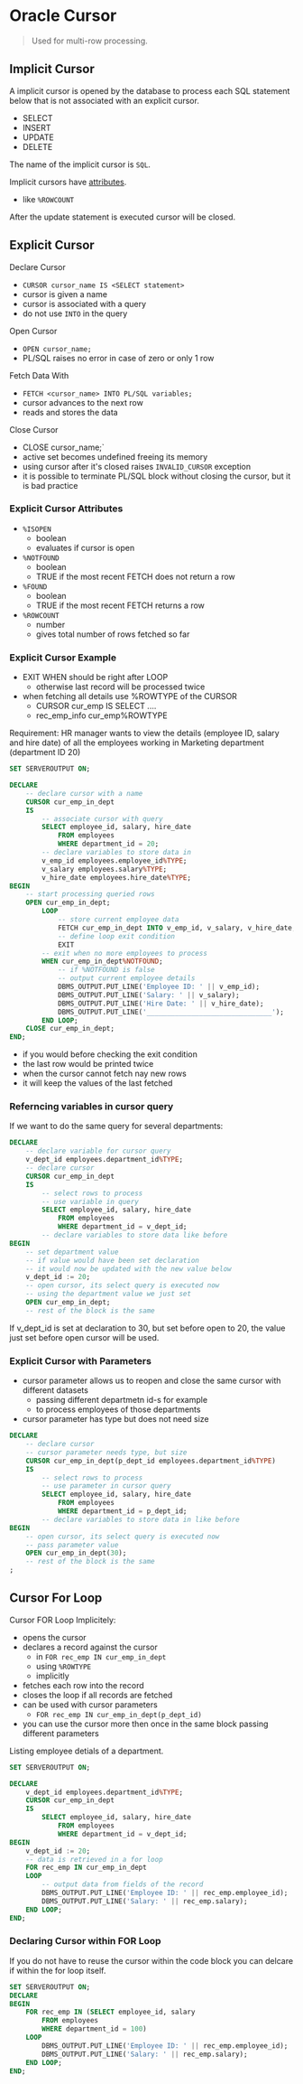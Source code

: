 # Oracle Cursor
> Used for multi-row processing.


## Implicit Cursor

A implicit cursor is opened by the database to process each SQL statement below that is not associated with an explicit cursor.
- SELECT
- INSERT
- UPDATE
- DELETE

The name of the  implicit cursor is `SQL`.

Implicit cursors have [attributes](https://docs.oracle.com/cd/B28359_01/appdev.111/b28370/sql_cursor.htm#LNPLS01348). 
- like `%ROWCOUNT`


After the update statement is executed cursor will be closed.



## Explicit Cursor

Declare Cursor
- `CURSOR cursor_name IS <SELECT statement>`
- cursor is given a name
- cursor is associated with a query
- do not use `INTO` in the query 

Open Cursor
- `OPEN cursor_name;`
- PL/SQL raises no error in case of zero or only 1 row

Fetch Data With
- `FETCH <cursor_name> INTO PL/SQL variables;`
- cursor advances to the next row
- reads and stores the data

Close Cursor
- CLOSE cursor_name;`
- active set becomes undefined freeing its memory
- using cursor after it's closed raises `INVALID_CURSOR` exception
- it is possible to terminate PL/SQL block without closing the cursor, but it is bad practice


### Explicit Cursor Attributes

- `%ISOPEN`
    - boolean
    - evaluates if cursor is open
- `%NOTFOUND`
    - boolean
    - TRUE if the most recent FETCH does not return a row
- `%FOUND`
    - boolean
    - TRUE if the most recent FETCH returns a row
- `%ROWCOUNT`
    - number
    - gives total number of rows fetched so far

### Explicit Cursor Example

- EXIT WHEN should be right after LOOP
    - otherwise last record will be processed twice
- when fetching all details use %ROWTYPE of the CURSOR
    - CURSOR cur_emp IS SELECT ....
    - rec_emp_info cur_emp%ROWTYPE


Requirement: HR manager wants to view the details (employee ID, salary and hire date) of all the employees working in Marketing department (department ID 20)

```sql
SET SERVEROUTPUT ON;

DECLARE
    -- declare cursor with a name
    CURSOR cur_emp_in_dept
    IS
        -- associate cursor with query
        SELECT employee_id, salary, hire_date
            FROM employees
            WHERE department_id = 20;
        -- declare variables to store data in
        v_emp_id employees.employee_id%TYPE;
        v_salary employees.salary%TYPE;
        v_hire_date employees.hire_date%TYPE;
BEGIN
    -- start processing queried rows
    OPEN cur_emp_in_dept;
        LOOP
            -- store current employee data
            FETCH cur_emp_in_dept INTO v_emp_id, v_salary, v_hire_date;
            -- define loop exit condition
            EXIT
        -- exit when no more employees to process
        WHEN cur_emp_in_dept%NOTFOUND;
            -- if %NOTFOUND is false
            -- output current employee details
            DBMS_OUTPUT.PUT_LINE('Employee ID: ' || v_emp_id);
            DBMS_OUTPUT.PUT_LINE('Salary: ' || v_salary);
            DBMS_OUTPUT.PUT_LINE('Hire Date: ' || v_hire_date);
            DBMS_OUTPUT.PUT_LINE('_______________________________');
        END LOOP;
    CLOSE cur_emp_in_dept;
END;     
```
- if you would before checking the exit condition
- the last row would be printed twice
- when the cursor cannot fetch nay new rows
- it will keep the values of the last fetched

### Referncing variables in cursor query

If we want to do the same query for several departments:
```sql
DECLARE
    -- declare variable for cursor query
    v_dept_id employees.department_id%TYPE;
    -- declare cursor
    CURSOR cur_emp_in_dept
    IS
        -- select rows to process
        -- use variable in query
        SELECT employee_id, salary, hire_date
            FROM employees
            WHERE department_id = v_dept_id;
        -- declare variables to store data like before
BEGIN
    -- set department value
    -- if value would have been set declaration
    -- it would now be updated with the new value below
    v_dept_id := 20;
    -- open cursor, its select query is executed now
    -- using the department value we just set
    OPEN cur_emp_in_dept;
    -- rest of the block is the same
```    

If v_dept_id is set at declaration to 30, but set before open to 20, the value just set before open cursor will be used. 

### Explicit Cursor with Parameters

- cursor parameter allows us to reopen and close the same cursor with different datasets
    - passing different departmetn id-s for example
    - to process employees of those departments
- cursor parameter has type but does not need size
    
```sql
DECLARE
    -- declare cursor
    -- cursor parameter needs type, but size
    CURSOR cur_emp_in_dept(p_dept_id employees.department_id%TYPE)
    IS
        -- select rows to process
        -- use parameter in cursor query
        SELECT employee_id, salary, hire_date
            FROM employees
            WHERE department_id = p_dept_id;
        -- declare variables to store data in like before
BEGIN
    -- open cursor, its select query is executed now
    -- pass parameter value
    OPEN cur_emp_in_dept(30);
    -- rest of the block is the same
;
```

## Cursor For Loop

Cursor FOR Loop Implicitely:
- opens the cursor
- declares a record against the cursor
    - in `FOR rec_emp IN cur_emp_in_dept`
    - using `%ROWTYPE`
    - implicitly
- fetches each row into the record
- closes the loop if all records are fetched
- can be used with cursor parameters
    - `FOR rec_emp IN cur_emp_in_dept(p_dept_id)`
- you can use the cursor more then once in the same block passing different parameters

Listing employee detials of a department.

```sql
SET SERVEROUTPUT ON;

DECLARE
    v_dept_id employees.department_id%TYPE;
    CURSOR cur_emp_in_dept
    IS  
        SELECT employee_id, salary, hire_date
            FROM employees
            WHERE department_id = v_dept_id;
BEGIN
    v_dept_id := 20;
    -- data is retrieved in a for loop
    FOR rec_emp IN cur_emp_in_dept
    LOOP
        -- output data from fields of the record
        DBMS_OUTPUT.PUT_LINE('Employee ID: ' || rec_emp.employee_id);
        DBMS_OUTPUT.PUT_LINE('Salary: ' || rec_emp.salary);
    END LOOP;
END;
```


### Declaring Cursor within FOR Loop

If you do not have to reuse the cursor within the code block you can delcare if within the for loop itself.

```sql
SET SERVEROUTPUT ON;
DECLARE
BEGIN
    FOR rec_emp IN (SELECT employee_id, salary
        FROM employees
        WHERE department_id = 100)
    LOOP
        DBMS_OUTPUT.PUT_LINE('Employee ID: ' || rec_emp.employee_id);
        DBMS_OUTPUT.PUT_LINE('Salary: ' || rec_emp.salary);
    END LOOP;
END;
```